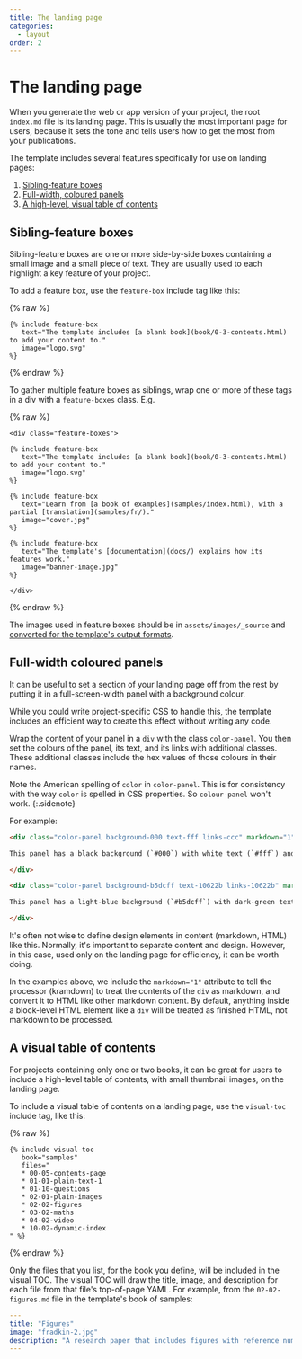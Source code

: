 ```yaml
---
title: The landing page
categories:
  - layout
order: 2
---
```


# The landing page

When you generate the web or app version of your project, the root `index.md` file is its landing page. This is usually the most important page for users, because it sets the tone and tells users how to get the most from your publications.

The template includes several features specifically for use on landing pages:

1. [Sibling-feature boxes](#sibling-feature-boxes)
2. [Full-width, coloured panels](#full-width-coloured-panels)
3. [A high-level, visual table of contents](#a-visual-table-of-contents)

## Sibling-feature boxes

Sibling-feature boxes are one or more side-by-side boxes containing a small image and a small piece of text. They are usually used to each highlight a key feature of your project.

To add a feature box, use the `feature-box` include tag like this:

{% raw %}
```
{% include feature-box
   text="The template includes [a blank book](book/0-3-contents.html) to add your content to."
   image="logo.svg"
%}
```
{% endraw %}

To gather multiple feature boxes as siblings, wrap one or more of these tags in a div with a `feature-boxes` class. E.g.

{% raw %}
```
<div class="feature-boxes">

{% include feature-box
   text="The template includes [a blank book](book/0-3-contents.html) to add your content to."
   image="logo.svg"
%}

{% include feature-box
   text="Learn from [a book of examples](samples/index.html), with a partial [translation](samples/fr/)."
   image="cover.jpg"
%}

{% include feature-box
   text="The template's [documentation](docs/) explains how its features work."
   image="banner-image.jpg"
%}

</div>
```
{% endraw %}

The images used in feature boxes should be in `assets/images/_source` and [converted for the template's output formats](image-conversions.html).

## Full-width coloured panels

It can be useful to set a section of your landing page off from the rest by putting it in a full-screen-width panel with a background colour.

While you could write project-specific CSS to handle this, the template includes an efficient way to create this effect without writing any code.

Wrap the content of your panel in a `div` with the class `color-panel`. You then set the colours of the panel, its text, and its links with additional classes. These additional classes include the hex values of those colours in their names.

Note the American spelling of `color` in `color-panel`. This is for consistency with the way `color` is spelled in CSS properties. So `colour-panel` won't work.
{:.sidenote}

For example:

```html
<div class="color-panel background-000 text-fff links-ccc" markdown="1">

This panel has a black background (`#000`) with white text (`#fff`) and grey links (`#ccc`).

</div>
```

```html
<div class="color-panel background-b5dcff text-10622b links-10622b" markdown="1">

This panel has a light-blue background (`#b5dcff`) with dark-green text and links (`#10622b`).

</div>
```

It's often not wise to define design elements in content (markdown, HTML) like this. Normally, it's important to separate content and design. However, in this case, used only on the landing page for efficiency, it can be worth doing.

In the examples above, we include the `markdown="1"` attribute to tell the processor (kramdown) to treat the contents of the `div` as markdown, and convert it to HTML like other markdown content. By default, anything inside a block-level HTML element like a `div` will be treated as finished HTML, not markdown to be processed.

## A visual table of contents

For projects containing only one or two books, it can be great for users to include a high-level table of contents, with small thumbnail images, on the landing page.

To include a visual table of contents on a landing page, use the `visual-toc` include tag, like this:

{% raw %}
```
{% include visual-toc
   book="samples"
   files="
   * 00-05-contents-page
   * 01-01-plain-text-1
   * 01-10-questions
   * 02-01-plain-images
   * 02-02-figures
   * 03-02-maths
   * 04-02-video
   * 10-02-dynamic-index
" %}
```
{% endraw %}

Only the files that you list, for the book you define, will be included in the visual TOC. The visual TOC will draw the title, image, and description for each file from that file's top-of-page YAML. For example, from the `02-02-figures.md` file in the template's book of samples:

```YAML
---
title: "Figures"
image: "fradkin-2.jpg"
description: "A research paper that includes figures with reference numbers, captions and sources."
---
```
